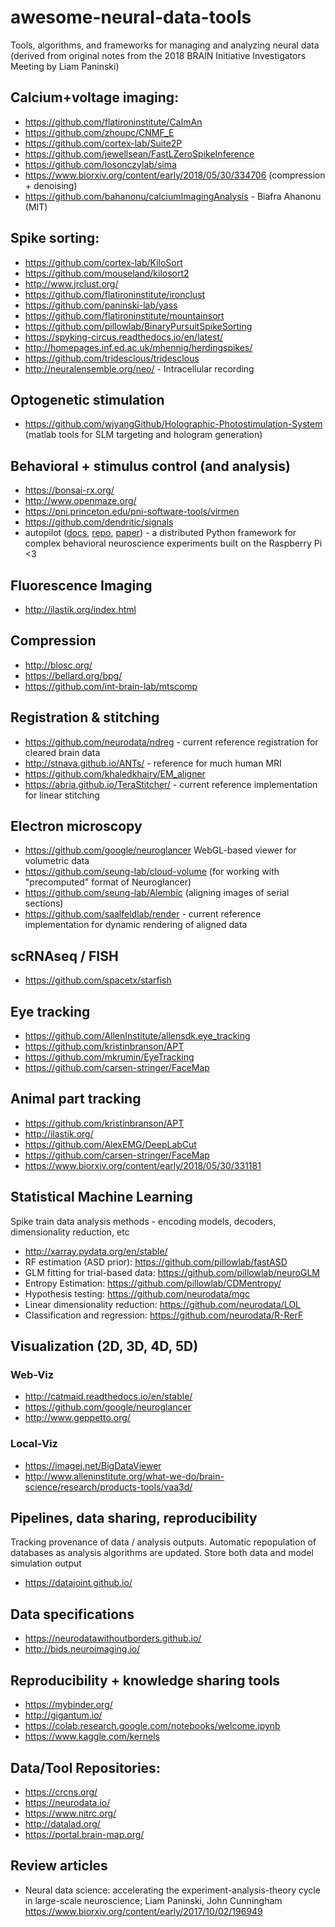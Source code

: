 # awesome-neural-data-tools
Tools, algorithms, and frameworks for managing and analyzing neural data (derived from original notes from the 2018 BRAIN Initiative Investigators Meeting by Liam Paninski)

## Calcium+voltage imaging:
* https://github.com/flatironinstitute/CaImAn 
* https://github.com/zhoupc/CNMF_E
* https://github.com/cortex-lab/Suite2P
* https://github.com/jewellsean/FastLZeroSpikeInference 
* https://github.com/losonczylab/sima 
* https://www.biorxiv.org/content/early/2018/05/30/334706 (compression + denoising)
* https://github.com/bahanonu/calciumImagingAnalysis - Biafra Ahanonu (MIT) 

## Spike sorting:
* https://github.com/cortex-lab/KiloSort 
* https://github.com/mouseland/kilosort2
* http://www.jrclust.org/ 
* https://github.com/flatironinstitute/ironclust
* https://github.com/paninski-lab/yass 
* https://github.com/flatironinstitute/mountainsort 
* https://github.com/pillowlab/BinaryPursuitSpikeSorting 
* https://spyking-circus.readthedocs.io/en/latest/
* http://homepages.inf.ed.ac.uk/mhennig/herdingspikes/
* https://github.com/tridesclous/tridesclous
* http://neuralensemble.org/neo/ - Intracellular recording

## Optogenetic stimulation
* https://github.com/wjyangGithub/Holographic-Photostimulation-System  (matlab tools for SLM targeting and hologram generation)

## Behavioral + stimulus control (and analysis)
* https://bonsai-rx.org/
* http://www.openmaze.org/  
* https://pni.princeton.edu/pni-software-tools/virmen 
* https://github.com/dendritic/signals
* autopilot ([docs](https://docs.auto-pi-lot.com), [repo](https://github.com/wehr-lab/autopilot), [paper](https://doi.org/10.1101/807693)) - a distributed Python framework for complex behavioral neuroscience experiments built on the Raspberry Pi <3

## Fluorescence Imaging
* http://ilastik.org/index.html

## Compression 
* http://blosc.org/
* https://bellard.org/bpg/
* https://github.com/int-brain-lab/mtscomp

## Registration & stitching
* https://github.com/neurodata/ndreg - current reference registration for cleared brain data
* http://stnava.github.io/ANTs/ - reference for much human MRI
* https://github.com/khaledkhairy/EM_aligner
* https://abria.github.io/TeraStitcher/ - current reference implementation for linear stitching

## Electron microscopy
* https://github.com/google/neuroglancer WebGL-based viewer for volumetric data
* https://github.com/seung-lab/cloud-volume (for working with "precomputed" format of Neuroglancer)
* https://github.com/seung-lab/Alembic (aligning images of serial sections)
* https://github.com/saalfeldlab/render - current reference implementation for dynamic rendering of aligned data

## scRNAseq / FISH
* https://github.com/spacetx/starfish

## Eye tracking
* https://github.com/AllenInstitute/allensdk.eye_tracking
* https://github.com/kristinbranson/APT  
* https://github.com/mkrumin/EyeTracking 
* https://github.com/carsen-stringer/FaceMap 

## Animal part tracking
* https://github.com/kristinbranson/APT
* http://ilastik.org/ 
* https://github.com/AlexEMG/DeepLabCut 
* https://github.com/carsen-stringer/FaceMap 
* https://www.biorxiv.org/content/early/2018/05/30/331181

## Statistical Machine Learning
Spike train data analysis methods - encoding models, decoders, dimensionality reduction, etc
* http://xarray.pydata.org/en/stable/ 
* RF estimation (ASD prior): https://github.com/pillowlab/fastASD
* GLM fitting for trial-based data:  https://github.com/pillowlab/neuroGLM
* Entropy Estimation: https://github.com/pillowlab/CDMentropy/
* Hypothesis testing: https://github.com/neurodata/mgc
* Linear dimensionality reduction: https://github.com/neurodata/LOL
* Classification and regression: https://github.com/neurodata/R-RerF

## Visualization (2D, 3D, 4D, 5D)
### Web-Viz
* http://catmaid.readthedocs.io/en/stable/
* https://github.com/google/neuroglancer
* http://www.geppetto.org/ 
### Local-Viz
* https://imagej.net/BigDataViewer
* http://www.alleninstitute.org/what-we-do/brain-science/research/products-tools/vaa3d/

## Pipelines, data sharing, reproducibility
Tracking provenance of data / analysis outputs.  Automatic repopulation of databases as analysis algorithms are updated. Store both data and model simulation output
* https://datajoint.github.io/ 

## Data specifications
* https://neurodatawithoutborders.github.io/
* http://bids.neuroimaging.io/

## Reproducibility + knowledge sharing tools
* https://mybinder.org/
* http://gigantum.io/ 
* https://colab.research.google.com/notebooks/welcome.ipynb
* https://www.kaggle.com/kernels

## Data/Tool Repositories:
* https://crcns.org/
* https://neurodata.io/
* https://www.nitrc.org/
* http://datalad.org/ 
* https://portal.brain-map.org/

## Review articles
* Neural data science: accelerating the experiment-analysis-theory cycle in large-scale neuroscience; Liam Paninski, John Cunningham https://www.biorxiv.org/content/early/2017/10/02/196949 

